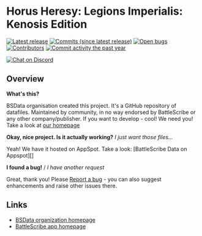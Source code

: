 # Horus Heresy: Legions Imperialis: Kenosis Edition

[![Latest release](https://img.shields.io/github/release/BSData/Horus-Heresy-Legions-Imperialis.svg?style=flat-square)](https://github.com/BSData/Horus-Heresy-Legions-Imperialis/releases/latest)
[![Commits (since latest release)](https://img.shields.io/github/commits-since/BSData/Horus-Heresy-Legions-Imperialis/latest.svg?style=flat-square)](https://github.com/BSData/Horus-Heresy-Legions-Imperialis/releases)
[![Open bugs](https://img.shields.io/github/issues/BSData/Horus-Heresy-Legions-Imperialis/bug.svg?style=flat-square&label=bugs)](https://github.com/BSData/Horus-Heresy-Legions-Imperialis/issues?q=is%3Aissue+is%3Aopen+label%3Abug)
[![Contributors](https://img.shields.io/github/contributors/BSData/Horus-Heresy-Legions-Imperialis.svg?style=flat-square)](https://github.com/BSData/Horus-Heresy-Legions-Imperialis/graphs/contributors)
[![Commit activity the past year](https://img.shields.io/github/commit-activity/y/BSData/Horus-Heresy-Legions-Imperialis.svg?style=flat-square)](https://github.com/BSData/Horus-Heresy-Legions-Imperialis/pulse/monthly)

[![Chat on Discord](https://img.shields.io/discord/558412685981777922.svg?logo=discord&style=popout-square)](https://www.bsdata.net/discord)

## Overview

**What's this?**

BSData organisation created this project. It's a GitHub repository of datafiles.
Maintained by community, in no way endorsed by BattleScribe or any other company/publisher. If you want
to develop - cool! We need you! Take a look at [our homepage][bsdata.net]

**Okay, nice project. Is it actually working?** _I just want those files..._

Yeah! We have it hosted on AppSpot. Take a look: [BattleScribe Data on Appspot][]

**I found a bug!** / _I have another request_

Great, thank you! Please [Report a bug][bug report] - you can also suggest enhancements and raise other issues there.

## Links

-   [BSData organization homepage][bsdata.net]
-   [BattleScribe app homepage](https://www.battlescribe.net/)

[bsdata.net]: https://www.bsdata.net/
[bug report]: https://github.com/BSData/Horus-Heresy-Legions-Imperialis/issues/new/choose
